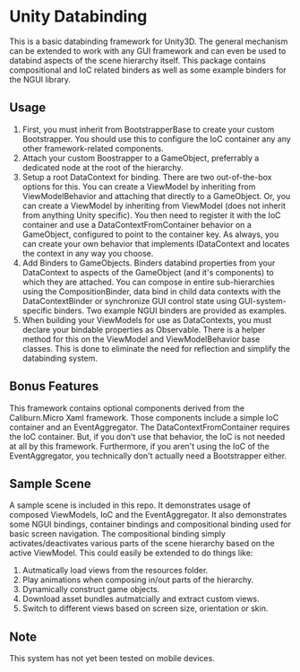 # Unity Databinding

This is a basic databinding framework for Unity3D. The general mechanism can be extended to work with any GUI framework and can even be used to databind aspects of the scene hierarchy itself. This package contains compositional and IoC related binders as well as some example binders for the NGUI library.

## Usage

1. First, you must inherit from BootstrapperBase to create your custom Bootstrapper. You should use this to configure the IoC container any any other framework-related components.
2. Attach your custom Boostrapper to a GameObject, preferrably a dedicated node at the root of the hierarchy.
3. Setup a root DataContext for binding. There are two out-of-the-box options for this. You can create a ViewModel by inheriting from ViewModelBehavior and attaching that directly to a GameObject. Or, you can create a ViewModel by inheriting from ViewModel (does not inherit from anything Unity specific). You then need to register it with the IoC container and use a DataContextFromContainer behavior on a GameObject, configured to point to the container key. As always, you can create your own behavior that implements IDataContext and locates the context in any way you choose.
4. Add Binders to GameObjects. Binders databind properties from your DataContext to aspects of the GameObject (and it's components) to which they are attached. You can compose in entire sub-hierarchies using the CompositionBinder, data bind in child data contexts with the DataContextBinder or synchronize GUI control state using GUI-system-specific binders. Two example NGUI binders are provided as examples.
5. When building your ViewModels for use as DataContexts, you must declare your bindable properties as Observable<T>. There is a helper method for this on the ViewModel and ViewModelBehavior base classes. This is done to eliminate the need for reflection and simplify the databinding system.

## Bonus Features
This framework contains optional components derived from the Caliburn.Micro Xaml framework. Those components include a simple IoC container and an EventAggregator. The DataContextFromContainer requires the IoC container. But, if you don't use that behavior, the IoC is not needed at all by this framework. Furthermore, if you aren't using the IoC of the EventAggregator, you technically don't actually need a Bootstrapper either.

## Sample Scene
A sample scene is included in this repo. It demonstrates usage of composed ViewModels, IoC and the EventAggregator. It also demonstrates some NGUI bindings, container bindings and compositional binding used for basic screen navigation. The compositional binding simply activates/deactivates various parts of the scene hierarchy based on the active ViewModel. This could easily be extended to do things like:
1. Autmatically load views from the resources folder.
2. Play animations when composing in/out parts of the hierarchy.
3. Dynamically construct game objects.
4. Download asset bundles autmatcially and extract custom views.
5. Switch to different views based on screen size, orientation or skin.

## Note 
This system has not yet been tested on mobile devices. 